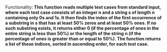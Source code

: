 Functionality: **This function reads multiple test cases from standard input, where each test case consists of an integer n and a string s of length n containing only 0s and 1s. It then finds the index of the first occurrence of a substring in s that has at least 50% zeros and at least 50% ones. If no such substring exists, it returns either 0 (if the percentage of ones in the entire string is less than 50%) or the length of the string n (if the percentage of ones is greater than or equal to 50%). The function returns a list of these indices, sorted in ascending order, for each test case.**